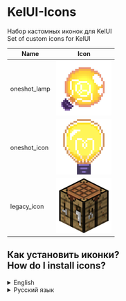 # KelUI-Icons
Набор кастомных иконок для KelUI<br>
Set of custom icons for KelUI

Name | Icon
--- | ---
oneshot_lamp | ![oneshot_lamp](https://raw.githubusercontent.com/kel-cu/KelUI-Icons/main/oneshot_lamp/icon_128x128.png)
oneshot_icon | ![oneshot_icon](https://raw.githubusercontent.com/kel-cu/KelUI-Icons/main/oneshot_icon/icon_128x128.png)
legacy_icon | ![oneshot_lamp](https://raw.githubusercontent.com/kel-cu/KelUI-Icons/main/legacy_icon/icon_128x128.png)

## Как установить иконки? <br> How do I install icons?

<details>
  <summary>English</summary>

  - Go to ModMenu and look for KelUI
  - Go to the Other tab
  - Find settings related to icons
  - Disable “Icon from mod”, Enable “Enable Custom Icon”.
  - Specify the path to the icons folder (I recommend creating a folder <minecraft>/config/kelui/icons and throw the folders there).
  - Click the button “Force Update Icon”.
  - Done

![image](https://github.com/kel-cu/KelUI-Icons/assets/86980879/745e2aaf-7150-44f1-98d3-f2ec0cd18e6b)

  
</details>
<details>
  <summary>Русский язык</summary>

  - Заходим в ModMenu и ищем KelUI
  - Заходим во вкладку Other / Другое
  - Находим параметры связанные с иконками
  - Отключаем "Icon from mod / Иконка из мода", Включаем "Enable Custom Icon / Включить пользовательские значки"
  - Указываем путь к папке иконок (рекомендую создать папку <minecraft>/config/kelui/icons и туда закидывать папки)
  - Нажимаем кнопку "Force Update Icon / Принудительное обновление значка"
  - Готово

  ![image](https://github.com/kel-cu/KelUI-Icons/assets/86980879/b395b85b-811b-4e63-b06f-9ad308603852)
  

</details>
